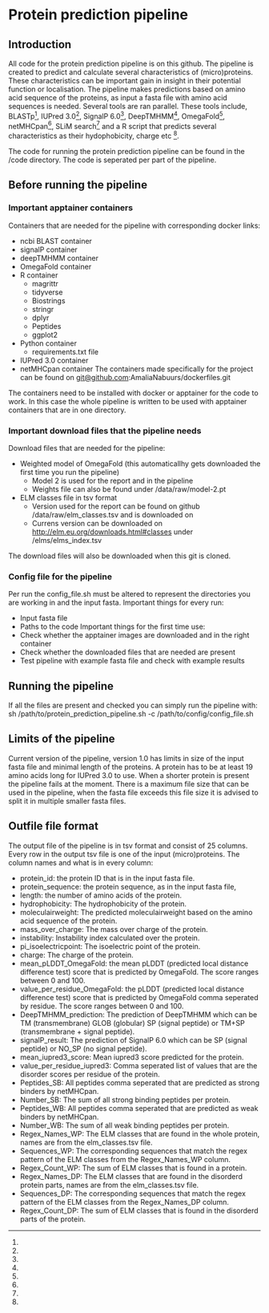 # Protein prediction pipeline
## Introduction
All code for the protein prediction pipeline is on this github. The pipeline is created to predict and calculate several characteristics of (micro)proteins. These characteristics can be important gain in insight in their potential function or localisation. The pipeline makes predictions based on amino acid sequence of the proteins, as input a fasta file with amino acid sequences is needed. Several tools are ran parallel. These tools include, BLASTp[^1], IUPred 3.0[^2], SignalP 6.0[^3], DeepTMHMM[^4], OmegaFold[^5], netMHCpan[^6], SLiM search[^7] and a R script that  predicts several characteristics as their hydophobicity, charge etc [^8].  

The code for running the protein prediction pipeline can be found in the /code directory. The code is seperated per part of the pipeline.

## Before running the pipeline
### Important apptainer containers
Containers that are needed for the pipeline with corresponding docker links:
- ncbi BLAST container
- signalP container
- deepTMHMM container
- OmegaFold container
- R container
    - magrittr
    - tidyverse
    - Biostrings
    - stringr
    - dplyr 
    - Peptides
    - ggplot2
- Python container
    - requirements.txt file
- IUPred 3.0 container
- netMHCpan container
The containers made specifically for the project can be found on git@github.com:AmaliaNabuurs/dockerfiles.git 

The containers need to be installed with docker or apptainer for the code to work. In this case the whole pipeline is written to be used with apptainer containers that are in one directory.

### Important download files that the pipeline needs
Download files that are needed for the pipeline:
- Weighted model of OmegaFold (this automaticallhy gets downloaded the first time you run the pipeline)
    - Model 2 is used for the report and in the pipeline
    - Weights file can also be found under /data/raw/model-2.pt
- ELM classes file in tsv format
    - Version used for the report can be found on github /data/raw/elm_classes.tsv and is downloaded on 
    - Currens version can be downloaded on http://elm.eu.org/downloads.html#classes under /elms/elms_index.tsv

The download files will also be downloaded when this git is cloned.

### Config file for the pipeline
Per run the config_file.sh must be altered to represent the directories you are working in and the input fasta.
Important things for every run: 
- Input fasta file
- Paths to the code
Important things for the first time use:
- Check whether the apptainer images are downloaded and in the right container
- Check whether the downloaded files that are needed are present
- Test pipeline with example fasta file and check with example results

## Running the pipeline
If all the files are present and checked you can simply run the pipeline with:
sh /path/to/protein_prediction_pipeline.sh -c /path/to/config/config_file.sh

## Limits of the pipeline
Current version of the pipeline, version 1.0 has limits in size of the input fasta file and minimal length of the proteins. A protein has to be at least 19 amino acids long for IUPred 3.0 to use. When a shorter protein is present the pipeline fails at the moment.
There is a maximum file size that can be used in the pipeline, when the fasta file exceeds this file size it is advised to split it in multiple smaller fasta files. 

## Outfile file format
The output file of the pipeline is in tsv format and consist of 25 columns. Every row in the output tsv file is one of the input (micro)proteins.
The column names and what is in every column:
- protein_id: the protein ID that is in the input fasta file.
- protein_sequence: the protein sequence, as in the input fasta file,
- length: the number of amino acids of the protein.
- hydrophobicity: The hydrophobicity of the protein.
- moleculairweight: The predicted moleculairweight based on the amino acid sequence of the protein.
- mass_over_charge: The mass over charge of the protein.
- instability: Instability index calculated over the protein. 
- pi_isoelectricpoint: The isoelectric point of the protein.
- charge: The charge of the protein.
- mean_pLDDT_OmegaFold: the mean pLDDT (predicted local distance difference test) score that is predicted by OmegaFold. The score ranges between 0 and 100. 
- value_per_residue_OmegaFold: the pLDDT (predicted local distance difference test) score that is predicted by OmegaFold comma seperated by residue. The score ranges between 0 and 100.
- DeepTMHMM_prediction: The prediction of DeepTMHMM which can be TM (transmembrane) GLOB (globular) SP (signal peptide) or TM+SP (transmembrane + signal peptide). 
- signalP_result: The prediction of SignalP 6.0 which can be SP (signal peptide) or NO_SP (no signal peptide).
- mean_iupred3_score: Mean iupred3 score predicted for the protein. 
- value_per_residue_iupred3: Comma seperated list of values that are the disorder scores per residue of the protein.
- Peptides_SB: All peptides comma seperated that are predicted as strong binders by netMHCpan.
- Number_SB: The sum of all strong binding peptides per protein.
- Peptides_WB: All peptides comma seperated that are predicted as weak binders by netMHCpan.
- Number_WB: The sum of all weak binding peptides per protein.
- Regex_Names_WP: The ELM classes that are found in the whole protein, names are from the elm_classes.tsv file.
- Sequences_WP: The corresponding sequences that match the regex pattern of the ELM classes from the Regex_Names_WP column.
- Regex_Count_WP: The sum of ELM classes that is found in a protein.
- Regex_Names_DP: The ELM classes that are found in the disorderd protein parts, names are from the elm_classes.tsv file.
- Sequences_DP: The corresponding sequences that match the regex pattern of the ELM classes from the Regex_Names_DP column.
- Regex_Count_DP: The sum of ELM classes that is found in the disorderd parts of the protein.

[^1]:
[^2]:
[^3]:
[^4]:
[^5]:
[^6]:
[^7]:
[^8]: